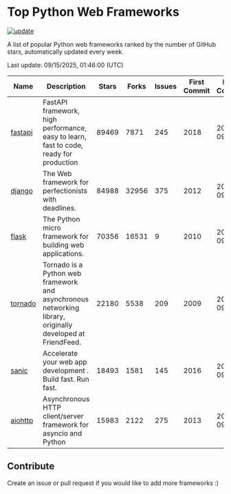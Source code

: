 # Top Python Web Frameworks

[![update](https://github.com/sunnysid3up/python-web-frameworks/actions/workflows/update.yml/badge.svg)](https://github.com/sunnysid3up/python-web-frameworks/actions/workflows/update.yml)

A list of popular Python web frameworks ranked by the number of GitHub stars, automatically updated every week.

Last update: 09/15/2025, 01:46:00 (UTC)

| Name          | Description          | Stars                     | Forks          | Issues               | First Commit        | Last Commit         |
|---------------|----------------------|---------------------------|----------------|----------------------|---------------------|---------------------|
| [fastapi](https://github.com/fastapi/fastapi) | FastAPI framework, high performance, easy to learn, fast to code, ready for production | 89469 | 7871 | 245 | 2018 | 2025-09-15 |
| [django](https://github.com/django/django) | The Web framework for perfectionists with deadlines. | 84988 | 32956 | 375 | 2012 | 2025-09-15 |
| [flask](https://github.com/pallets/flask) | The Python micro framework for building web applications. | 70356 | 16531 | 9 | 2010 | 2025-09-15 |
| [tornado](https://github.com/tornadoweb/tornado) | Tornado is a Python web framework and asynchronous networking library, originally developed at FriendFeed. | 22180 | 5538 | 209 | 2009 | 2025-09-15 |
| [sanic](https://github.com/sanic-org/sanic) |  Accelerate your web app development . Build fast. Run fast. | 18493 | 1581 | 145 | 2016 | 2025-09-14 |
| [aiohttp](https://github.com/aio-libs/aiohttp) | Asynchronous HTTP client/server framework for asyncio and Python | 15983 | 2122 | 275 | 2013 | 2025-09-14 |

## Contribute 

Create an issue or pull request if you would like to add more frameworks :)